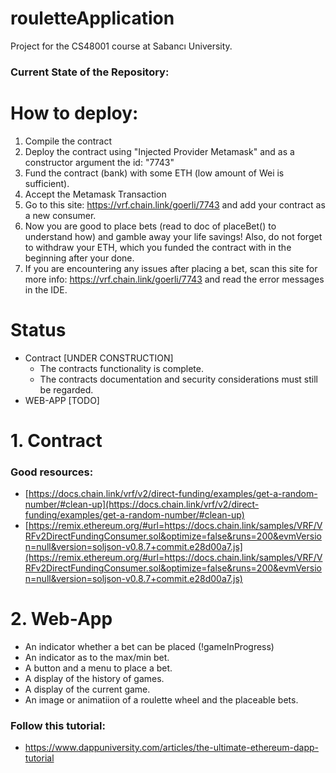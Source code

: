 # rouletteApplication
Project for the CS48001 course at Sabancı University.

### Current State of the Repository:
# How to deploy:
1. Compile the contract
2. Deploy the contract using "Injected Provider Metamask" and as a constructor argument the id: "7743"
3. Fund the contract (bank) with some ETH (low amount of Wei is sufficient).
3. Accept the Metamask Transaction
4. Go to this site: https://vrf.chain.link/goerli/7743 and add your contract as a new consumer.
5. Now you are good to place bets (read to doc of placeBet() to understand how) and gamble away your life savings! Also, do not forget to withdraw your ETH, which you funded the contract with in the beginning after your done.
6. If you are encountering any issues after placing a bet, scan this site for more info: https://vrf.chain.link/goerli/7743 and read the error messages in the IDE.

# Status
- Contract [UNDER CONSTRUCTION]
	- The contracts functionality is complete.
	- The contracts documentation and security considerations must still be regarded. 
- WEB-APP [TODO]

# 1. Contract
### Good resources:
-   [](https://docs.chain.link/vrf/v2/direct-funding/examples/get-a-random-number/#clean-up)[https://docs.chain.link/vrf/v2/direct-funding/examples/get-a-random-number/#clean-up](https://docs.chain.link/vrf/v2/direct-funding/examples/get-a-random-number/#clean-up)
-   [](https://remix.ethereum.org/#url=https://docs.chain.link/samples/VRF/VRFv2DirectFundingConsumer.sol&optimize=false&runs=200&evmVersion=null&version=soljson-v0.8.7+commit.e28d00a7.js)[https://remix.ethereum.org/#url=https://docs.chain.link/samples/VRF/VRFv2DirectFundingConsumer.sol&optimize=false&runs=200&evmVersion=null&version=soljson-v0.8.7+commit.e28d00a7.js](https://remix.ethereum.org/#url=https://docs.chain.link/samples/VRF/VRFv2DirectFundingConsumer.sol&optimize=false&runs=200&evmVersion=null&version=soljson-v0.8.7+commit.e28d00a7.js)

# 2. Web-App
- An indicator whether a bet can be placed (!gameInProgress)
- An indicator as to the max/min bet.
- A button and a menu to place a bet.
- A display of the history of games.
- A display of the current game.
- An image or animatiion of a roulette wheel and the placeable bets.
### Follow this tutorial:
-   https://www.dappuniversity.com/articles/the-ultimate-ethereum-dapp-tutorial
